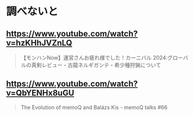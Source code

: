 # 調べないと

## https://www.youtube.com/watch?v=hzKHhJVZnLQ

> 【モンハンNow】運営さんお疲れ様でした！カーニバル 2024:グローバルの真剣レビュー・古龍ネルギガンテ・希少種狩猟について 

## https://www.youtube.com/watch?v=QbYENHx8uGU

> The Evolution of memoQ and Balázs Kis - memoQ talks #66 
